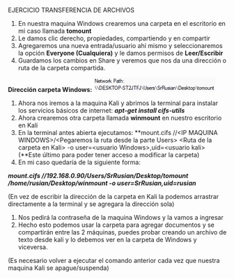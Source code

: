 EJERCICIO TRANSFERENCIA DE ARCHIVOS

1. En nuestra maquina Windows crearemos una carpeta en el escritorio en mi caso llamada **tomount**
2. Le damos clic derecho, propiedades, compartiendo y en compartir
3. Agregaremos una nueva entrada/usuario ahí mismo y seleccionaremos la opción **Everyone (Cualquiera)** y le damos permisos de **Leer/Escribir**
4. Guardamos los cambios en Share y veremos que nos da una dirección o ruta de la carpeta compartida.

**Dirección carpeta Windows:**
![EJEMPLO DE DIRECCION DE CARPETA](../assets/image52.png)

1. Ahora nos iremos a la maquina Kali y abrimos la terminal para instalar los servicios básicos de internet: **_apt-get install cifs-utils_**
2. Ahora crearemos otra carpeta llamada **winmount** en nuestro escritorio en Kali
3. En la terminal antes abierta ejecutamos: **mount.cifs //&lt;IP MAQUINA WINDOWS&gt;/&lt;Pegaremos la ruta desde la parte Users&gt; &lt;Ruta de la carpeta en Kali&gt; -o user=&lt;usuario Windows&gt;,uid=&lt;usuario kali&gt;(**Este último para poder tener acceso a modificar la carpeta)
4. En mi caso quedaría de la siguiente forma:

**_mount.cifs //192.168.0.90/Users/SrRusian/Desktop/tomount /home/rusian/Desktop/winmount -o user=SrRusian,uid=rusian_**

(En vez de escribir la dirección de la carpeta en Kali la podemos arrastrar directamente a la terminal y se agregara la dirección sola)

1. Nos pedirá la contraseña de la maquina Windows y la vamos a ingresar
2. Hecho esto podemos usar la carpeta para agregar documentos y se compartirán entre las 2 máquinas, puedes probar creando un archivo de texto desde kali y lo debemos ver en la carpeta de Windows y viceversa.

(Es necesario volver a ejecutar el comando anterior cada vez que nuestra maquina Kali se apague/suspenda)
